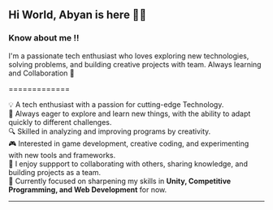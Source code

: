 ## Hi World, Abyan is here 🎉🎉

<!--
**abyanhrf/abyanhrf** is a ✨ _special_ ✨ repository because its `README.md` (this file) appears on your GitHub profile.

Here are some ideas to get you started:

- 🔭 I’m currently working on ...
- 🌱 I’m currently learning ...
- 👯 I’m looking to collaborate on ...
- 🤔 I’m looking for help with ...
- 💬 Ask me about ...
- 📫 How to reach me: ...
- 😄 Pronouns: ...
- ⚡ Fun fact: ...
-->

### Know about me !!

I'm a passionate tech enthusiast who loves exploring new technologies, solving problems, and building creative projects with team. Always learning and Collaboration  🚀

=============

💡 A tech enthusiast with a passion for cutting-edge Technology.  
🚀 Always eager to explore and learn new things, with the ability to adapt quickly to different challenges.  
🔍 Skilled in analyzing and improving programs by creativity.  
🎮 Interested in game development, creative coding, and experimenting with new tools and frameworks.  
🤝 I enjoy suppport to collaborating with others, sharing knowledge, and building projects as a team.  
🌱 Currently focused on sharpening my skills in **Unity, Competitive Programming, and Web Development** for now.

---

